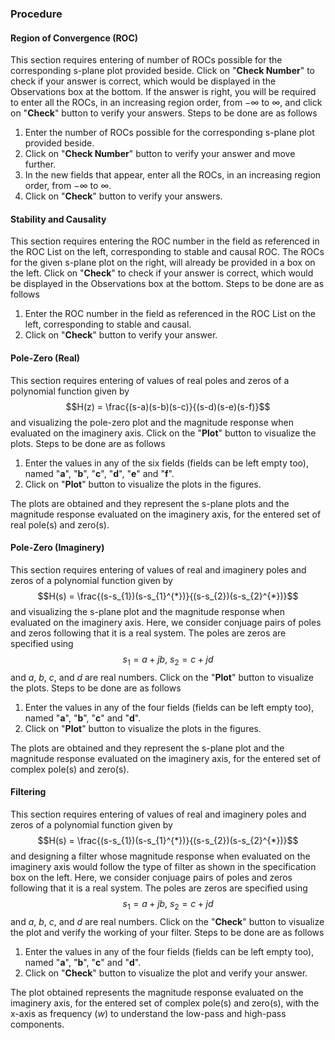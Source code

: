 ### Procedure

#### Region of Convergence (ROC)

This section requires entering of number of ROCs possible for the corresponding s-plane plot provided beside. Click on "**Check Number**" to check if your answer is correct, which would be displayed in the Observations box at the bottom. If the answer is right, you will be required to enter all the ROCs, in an increasing region order, from $-\infty$ to $\infty$, and click on "**Check**" button to verify your answers. Steps to be done are as follows

1. Enter the number of ROCs possible for the corresponding s-plane plot provided beside.
2. Click on "**Check Number**" button to verify your answer and move further.
3. In the new fields that appear, enter all the ROCs, in an increasing region order, from $-\infty$ to $\infty$.
4. Click on "**Check**" button to verify your answers.

#### Stability and Causality

This section requires entering the ROC number in the field as referenced in the ROC List on the left, corresponding to stable and causal ROC. The ROCs for the given s-plane plot on the right, will already be provided in a box on the left. Click on "**Check**" to check if your answer is correct, which would be displayed in the Observations box at the bottom. Steps to be done are as follows

1. Enter the ROC number in the field as referenced in the ROC List on the left, corresponding to stable and causal.
2. Click on "**Check**" button to verify your answer.

#### Pole-Zero (Real)

This section requires entering of values of real poles and zeros of a polynomial function given by $$H(z) = \frac{(s-a)(s-b)(s-c)}{(s-d)(s-e)(s-f)}$$ and visualizing the pole-zero plot and the magnitude response when evaluated on the imaginery axis. Click on the "**Plot**" button to visualize the plots. Steps to be done are as follows

1. Enter the values in any of the six fields (fields can be left empty too), named "**a**", "**b**", "**c**", "**d**", "**e**" and "**f**".
2. Click on "**Plot**" button to visualize the plots in the figures.

The plots are obtained and they represent the s-plane plots and the magnitude response evaluated on the imaginery axis, for the entered set of real pole(s) and zero(s).

#### Pole-Zero (Imaginery)

This section requires entering of values of real and imaginery poles and zeros of a polynomial function given by $$H(s) = \frac{(s-s_{1})(s-s_{1}^{*})}{(s-s_{2})(s-s_{2}^{*})}$$ and visualizing the s-plane plot and the magnitude response when evaluated on the imaginery axis. Here, we consider conjuage pairs of poles and zeros following that it is a real system. The poles are zeros are specified using $$s_{1} = a+jb,\ s_{2} = c+jd$$ and $a,\ b,\ c,$ and $d$ are real numbers. Click on the "**Plot**" button to visualize the plots. Steps to be done are as follows

1. Enter the values in any of the four fields (fields can be left empty too), named "**a**", "**b**", "**c**" and "**d**".
2. Click on "**Plot**" button to visualize the plots in the figures.

The plots are obtained and they represent the s-plane plot and the magnitude response evaluated on the imaginery axis, for the entered set of complex pole(s) and zero(s).

#### Filtering

This section requires entering of values of real and imaginery poles and zeros of a polynomial function given by $$H(s) = \frac{(s-s_{1})(s-s_{1}^{*})}{(s-s_{2})(s-s_{2}^{*})}$$ and designing a filter whose magnitude response when evaluated on the imaginery axis would follow the type of filter as shown in the specification box on the left. Here, we consider conjuage pairs of poles and zeros following that it is a real system. The poles are zeros are specified using $$s_{1} = a+jb,\ s_{2} = c+jd$$ and $a,\ b,\ c,$ and $d$ are real numbers. Click on the "**Check**" button to visualize the plot and verify the working of your filter. Steps to be done are as follows

1. Enter the values in any of the four fields (fields can be left empty too), named "**a**", "**b**", "**c**" and "**d**".
2. Click on "**Check**" button to visualize the plot and verify your answer.

The plot obtained represents the magnitude response evaluated on the imaginery axis, for the entered set of complex pole(s) and zero(s), with the x-axis as frequency ($w$) to understand the low-pass and high-pass components.